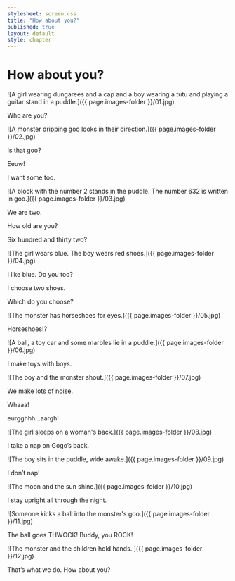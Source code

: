 ```yaml
---
stylesheet: screen.css
title: "How about you?"
published: true
layout: default
style: chapter
---
```


# How about you?

![A girl wearing dungarees and a cap and a boy wearing a tutu and playing a guitar stand in a puddle.]({{ page.images-folder }}/01.jpg)

Who are you?

![A monster dripping goo looks in their direction.]({{ page.images-folder }}/02.jpg)

Is that goo?

Eeuw!

I want some too.

![A block with the number 2 stands in the puddle. The number 632 is written in goo.]({{ page.images-folder }}/03.jpg)

We are two. 

How old are you?

Six hundred and thirty two?

![The girl wears blue. The boy wears red shoes.]({{ page.images-folder }}/04.jpg)

I like blue. Do you too?

I choose two shoes. 

Which do you choose? 

![The monster has horseshoes for eyes.]({{ page.images-folder }}/05.jpg)

Horseshoes!?

![A ball, a toy car and some marbles lie in a puddle.]({{ page.images-folder }}/06.jpg)

I make toys with boys.

![The boy and the monster shout.]({{ page.images-folder }}/07.jpg)

We make lots of noise.

Whaaa!

eurgghhh...aargh!


![The girl sleeps on a woman's back.]({{ page.images-folder }}/08.jpg)

I take a nap on Gogo’s back.

![The boy sits in the puddle, wide awake.]({{ page.images-folder }}/09.jpg)

I don’t nap!

![The moon and the sun shine.]({{ page.images-folder }}/10.jpg)

I stay upright all through the night.

![Someone kicks a ball into the monster's goo.]({{ page.images-folder }}/11.jpg)

The ball goes THWOCK! Buddy, you ROCK!

![The monster and the children hold hands. ]({{ page.images-folder }}/12.jpg)

That’s what we do. How about you?
